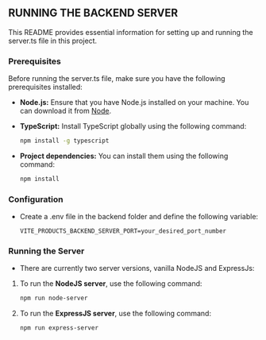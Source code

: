 ## RUNNING THE BACKEND SERVER

This README provides essential information for setting up and running the server.ts file in this project.

### Prerequisites

Before running the server.ts file, make sure you have the following prerequisites installed:

-   **Node.js:** Ensure that you have Node.js installed on your machine. You can download it from [Node](https://nodejs.org/).

-   **TypeScript:** Install TypeScript globally using the following command:

    ```bash
    npm install -g typescript
    ```

-   **Project dependencies:** You can install them using the following command:

    ```bash
    npm install
    ```

### Configuration

-   Create a .env file in the backend folder and define the following variable:

    ```env
    VITE_PRODUCTS_BACKEND_SERVER_PORT=your_desired_port_number
    ```

### Running the Server

-   There are currently two server versions, vanilla NodeJS and ExpressJs:

1.  To run the **NodeJS server**, use the following command:

    ```bash
    npm run node-server
    ```

2.  To run the **ExpressJS server**, use the following command:

    ```bash
    npm run express-server
    ```
